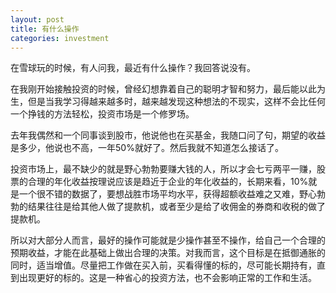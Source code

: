 ```yaml
---
layout: post
title: 有什么操作
categories: investment
---
```


在雪球玩的时候，有人问我，最近有什么操作？我回答说没有。

在我刚开始接触投资的时候，曾经幻想靠着自己的聪明才智和努力，最后能以此为生，但是当我学习得越来越多时，越来越发现这种想法的不现实，这样不会比任何一个挣钱的方法轻松，投资市场是一个修罗场。

去年我偶然和一个同事谈到股市，他说他也在买基金，我随口问了句，期望的收益是多少，他说也不高，一年50%就好了。然后我就不知道怎么接话了。

投资市场上，最不缺少的就是野心勃勃要赚大钱的人，所以才会七亏两平一赚，股票的合理的年化收益按理说应该是趋近于企业的年化收益的，长期来看，10%就是一个很不错的数据了，要想战胜市场平均水平，获得超额收益难之又难，野心勃勃的结果往往是给其他人做了提款机，或者至少是给了收佣金的券商和收税的做了提款机。

所以对大部分人而言，最好的操作可能就是少操作甚至不操作，给自己一个合理的预期收益，才能在此基础上做出合理的决策。对我而言，这个目标是在抵御通胀的同时，适当增值。尽量把工作做在买入前，买看得懂的标的，尽可能长期持有，直到出现更好的标的。这是一种省心的投资方法，也不会影响正常的工作和生活。

